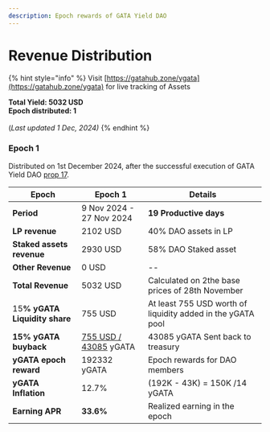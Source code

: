 ```yaml
---
description: Epoch rewards of GATA Yield DAO
---
```


# Revenue Distribution

{% hint style="info" %}
Visit [https://gatahub.zone/ygata](https://gatahub.zone/ygata) for live tracking of Assets

**Total Yield: 5032 USD**\
**Epoch distributed: 1** \
\
(_Last updated 1 Dec, 2024)_
{% endhint %}

### Epoch 1

Distributed on 1st December 2024, after the successful execution of GATA Yield DAO [prop 17](https://daodao.zone/dao/omniflix19z3h463xmkz66vdq8tcpk986kvecjyqxy4ywtdzu4qqe2vjyz69sy0u32r/proposals/A17).&#x20;

| Epoch                               | Epoch 1                                                                                                                      | Details                                                     |
| ----------------------------------- | ---------------------------------------------------------------------------------------------------------------------------- | ----------------------------------------------------------- |
| **Period**                          | 9 Nov 2024 - 27 Nov 2024                                                                                                     | **19 Productive days**                                      |
| **LP revenue**                      | 2102 USD                                                                                                                     | 40% DAO assets in LP                                        |
| **Staked assets revenue**           | 2930 USD                                                                                                                     | 58% DAO Staked asset                                        |
| **Other Revenue**                   | 0 USD                                                                                                                        | --                                                          |
| **Total Revenue**                   | 5032 USD                                                                                                                     | Calculated on 2the base prices of 28th November             |
| 1&#x35;**% yGATA Liquidity share**  | 755 USD                                                                                                                      | At least 755 USD worth of liquidity added in the yGATA pool |
| **15% yGATA buyback**               | [755 USD / 43085](https://www.mintscan.io/osmosis/tx/B6600919EDB21D544E06C79A64B79D3E1D95B89E7FC38DE8CCB47D759A25126E) yGATA | 43085 yGATA Sent back to treasury                           |
| **yGATA epoch reward**              | 192332 yGATA                                                                                                                 | Epoch rewards for DAO members                               |
| **yGATA Inflation**                 | 12.7%                                                                                                                        | (192K - 43K) = 150K /14 yGATA                               |
| **Earning APR**                     | **33.6%**                                                                                                                    | Realized earning in the epoch                               |

